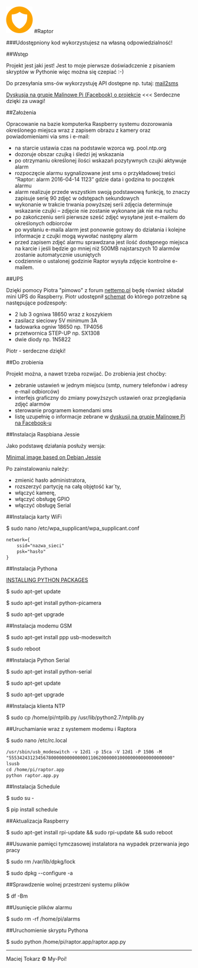 ﻿![Raptor](/Docs/icon.png)
#Raptor

###Udostępniony kod wykorzystujesz na własną odpowiedzialność!

##Wstęp

Projekt jest jaki jest! Jest to moje pierwsze doświadczenie z pisaniem skryptów w Pythonie więc można się czepiać :-)

Do przesyłania sms-ów wykorzystuję API dostępne np. tutaj: [mail2sms](https://www.smsapi.pl/mail2sms)

[Dyskusja na grupie Malinowe Pi (Facebook) o projekcie](https://www.facebook.com/groups/malinowepi/permalink/433256330178355/) <<< Serdeczne dzięki za uwagi!

##Założenia

Opracowanie na bazie komputerka Raspberry systemu dozorowania określonego miejsca wraz z zapisem obrazu z kamery oraz powiadomieniami via sms i e-mail:

- na starcie ustawia czas na podstawie wzorca wg. pool.ntp.org 
- dozoruje obszar czujką i śledzi jej wskazania 
- po otrzymaniu określonej ilości wskazań pozytywnych czujki aktywuje alarm 
- rozpoczęcie alarmu sygnalizowane jest sms o przykładowej treści “Raptor: alarm 2016-04-14 1123” gdzie data i godzina to początek alarmu 
- alarm realizuje przede wszystkim swoją podstawową funkcję, to znaczy zapisuje serię 90 zdjęć w odstępach sekundowych 
- wykonanie w trakcie trwania powyższej serii zdjęcia determinuje wskazanie czujki – zdjęcie nie zostanie wykonane jak nie ma ruchu 
- po zakończeniu serii pierwsze sześć zdjęć wysyłane jest e-mailem do określonych odbiorców 
- po wysłaniu e-maila alarm jest ponownie gotowy do działania i kolejne informacje z czujki mogą wywołać następny alarm 
- przed zapisem zdjęć alarmu sprawdzana jest ilość dostępnego miejsca na karcie i jeśli będzie go mniej niż 500MB najstarszych 10 alarmów zostanie automatycznie usuniętych
- codziennie o ustalonej godzinie Raptor wysyła zdjęcie kontrolne e-mailem.

##UPS

Dzięki pomocy Piotra "pimowo" z forum [nettemp.pl](http://nettemp.pl/forum/viewtopic.php?f=8&t=653&hilit=ups) będę również składał mini UPS do Raspberry. Piotr udostępnił [schemat](/Docs/UPS_mini.png) do którego potrzebne są następujące podzespoły:

- 2 lub 3 ogniwa 18650 wraz z koszykiem
- zasilacz sieciowy 5V minimum 3A 
- ładowarka ogniw 18650 np. TP4056
- przetwornica STEP-UP np. SX1308 
- dwie diody np. 1N5822

Piotr - serdeczne dzięki!

##Do zrobienia

Projekt można, a nawet trzeba rozwijać. Do zrobienia jest choćby:

- zebranie ustawień w jednym miejscu (smtp, numery telefonów i adresy e-mail odbiorców)
- interfejs graficzny do zmiany powyższych ustawień oraz przeglądania zdjęć alarmów
- sterowanie programem komendami sms
- listę uzupełnię o informacje zebrane w [dyskusji na grupie Malinowe Pi na Facebook-u](https://www.facebook.com/groups/malinowepi/permalink/433256330178355/)

##Instalacja Raspbiana Jessie

Jako podstawę działania posłuży wersja:

[Minimal image based on Debian Jessie](https://www.raspberrypi.org/downloads/raspbian/)

Po zainstalowaniu należy:

- zmienić hasło administratora,
- rozszerzyć partycję na całą objętość kar`ty,
- włączyć kamerę,
- włączyć obsługę GPIO
- włączyć obsługę Serial

##Instalacja karty WiFi

$ sudo nano /etc/wpa_supplicant/wpa_supplicant.conf

```
network={
    ssid="nazwa_sieci"
    psk="hasło"
}
```
##Instalacja Pythona

[INSTALLING PYTHON PACKAGES](https://www.raspberrypi.org/documentation/linux/software/python.md)

$ sudo apt-get update

$ sudo apt-get install python-picamera

$ sudo apt-get upgrade

##Instalacja modemu GSM

$ sudo apt-get install ppp usb-modeswitch

$ sudo reboot

##Instalacja Python Serial

$ sudo apt-get install python-serial

$ sudo apt-get update

$ sudo apt-get upgrade

##Instalacja klienta NTP

$ sudo cp /home/pi/ntplib.py /usr/lib/python2.7/ntplib.py

##Uruchamianie wraz z systemem modemu i Raptora

$ sudo nano /etc/rc.local

```
/usr/sbin/usb_modeswitch -v 12d1 -p 15ca -V 12d1 -P 1506 -M "55534243123456780000000000000011062000000100000000000000000000"
lsusb
cd /home/pi/raptor.app
python raptor.app.py
```

##Instalacja Schedule

$ sudo su -

$ pip install schedule

##Aktualizacja Raspberry

$ sudo apt-get install rpi-update && sudo rpi-update && sudo reboot 

##Usuwanie pamięci tymczasowej instalatora na wypadek przerwania jego pracy

$ sudo rm /var/lib/dpkg/lock

$ sudo dpkg --configure -a

##Sprawdzenie wolnej przestrzeni systemu plików

$ df -Bm

##Usunięcie plików alarmu

$ sudo rm -rf /home/pi/alarms

##Uruchomienie skryptu Pythona

$ sudo python /home/pi/raptor.app/raptor.app.py

___
Maciej Tokarz © My-Poi!
